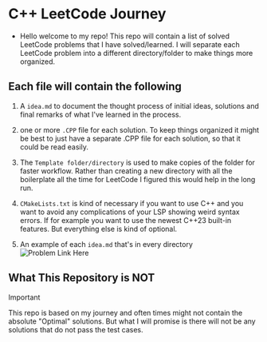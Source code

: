 # C++ LeetCode Journey

- Hello welcome to my repo! This repo will contain a list of solved
LeetCode problems that I have solved/learned. I will separate each LeetCode
problem into a different directory/folder to make things more organized.

## Each file will contain the following

1. A `idea.md` to document the thought process of initial ideas,
solutions and final remarks of what I've learned in the process.

2. one or more `.CPP` file for each solution. To keep things organized
it might be best to just have a separate .CPP file for each solution,
so that it could be read easily.

3. The `Template folder/directory` is used to make copies of the folder
for faster workflow. Rather than creating a new directory with
all the boilerplate all the time for LeetCode I figured this
would help in the long run.

4. `CMakeLists.txt` is kind of necessary if you want to use C++ and you
want to avoid any complications of your LSP showing weird syntax errors.
If for example you want to use the newest C++23 built-in features.
But everything else is kind of optional.

5. An example of each `idea.md` that's in every directory
![Problem Link Here](https://i.imgur.com/YwiDBy4.png)

## What This Repository is NOT

> [!IMPORTANT]
> This repo is based on my journey and often times might not contain the
  absolute "Optimal" solutions. But what I will promise is there will
  not be any solutions that do not pass the test cases.
